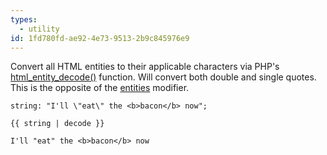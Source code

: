 ```yaml
---
types:
  - utility
id: 1fd780fd-ae92-4e73-9513-2b9c845976e9
---
```

Convert all HTML entities to their applicable characters via PHP's [html_entity_decode()][decode] function. Will convert both double and single quotes. This is the opposite of the [entities][entities] modifier.

```.language-yaml
string: "I'll \"eat\" the <b>bacon</b> now";
```

```
{{ string | decode }}
```

```.language-output
I'll "eat" the <b>bacon</b> now
```

[decode]: http://php.net/manual/en/function.html-entity-decode.php
[entities]: /modifiers/entities

